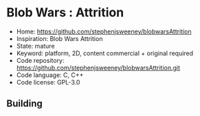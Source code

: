 # Blob Wars : Attrition

- Home: https://github.com/stephenjsweeney/blobwarsAttrition
- Inspiration: Blob Wars Attrition
- State: mature
- Keyword: platform, 2D, content commercial + original required
- Code repository: https://github.com/stephenjsweeney/blobwarsAttrition.git
- Code language: C, C++
- Code license: GPL-3.0

## Building
